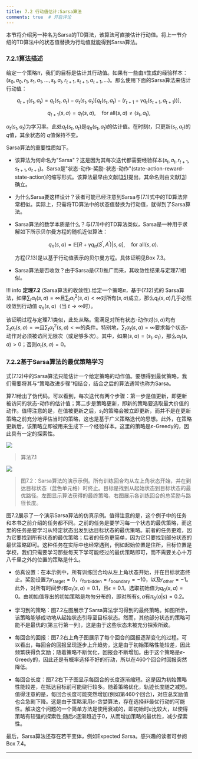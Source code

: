```yaml
---
title: 7.2 行动值估计:Sarsa算法
comments: true  # 开启评论
---
```


本节将介绍另一种名为Sarsa的TD算法，该算法可直接估计行动值。将上一节介绍的TD算法中的状态值替换为行动值就能得到Sarsa算法。

### 7.2.1算法描述

给定一个策略$\pi$，我们的目标是估计其行动值。如果有一些由$\pi$生成的经验样本：$(s_0, a_0, r_1, s_1, a_1, \ldots, s_t, a_t, r_{t+1}, s_{t+1}, a_{t+1}, \ldots)$。那么使用下面的Sarsa算法来估计行动值：

$$q_{t+1}(s_t,a_t)=q_t(s_t,a_t)-\alpha_t(s_t,a_t)\left[q_t(s_t,a_t)-(r_{t+1}+\gamma q_t(s_{t+1},a_{t+1}))\right],\tag{7.12}$$

$$q_{t+1}(s,a)=q_t(s,a),\quad\mathrm{for~all}(s,a)\neq(s_t,a_t),$$

$\alpha_t(s_t, a_t)$为学习率。此处$q_t(s_t, a_t)$是$q_\pi(s_t, a_t)$的估计值。在时刻$t$，只更新$(s_t, a_t)$的 $q$值，其余状态的 $q$值保持不变。

Sarsa算法的重要性质如下。

- 该算法为何命名为"Sarsa"？这是因为其每次迭代都需要经验样本$(s_t, a_t, r_{t+1}, s_{t+1}, a_{t+1})$。Sarsa是"状态-动作-奖励-状态-动作"(state-action-reward-state-action)的缩写形式。该算法最早由文献[[35](https://www.researchgate.net/publication/2500611_On-Line_Q-Learning_Using_Connectionist_Systems)]提出，其命名则由文献[[3](https://web.stanford.edu/class/psych209/Readings/SuttonBartoIPRLBook2ndEd.pdf)]确立。

- 为什么Sarsa要这样设计？读者可能已经注意到Sarsa与$(7.1)$式中的TD算法非常相似。实际上，只需将TD算法中的状态值替换为行动值，就得到了Sarsa算法。

- Sarsa算法的数学本质是什么？与$(7.1)$中的TD算法类似，Sarsa是一种用于求解如下所示贝尔曼方程的随机近似算法：

    $$q_\pi(s,a)=\mathbb{E}\left[R+\gamma q_\pi(S^{\prime},A^{\prime})|s,a\right],\quad\mathrm{for~all}(s,a).\tag{7.13}$$

    方程$(7.13)$是以基于行动值表示的贝尔曼方程。具体证明见Box $7.3$。

- Sarsa算法是否收敛？由于Sarsa是$(7.1)$推广而来，其收敛性结果与定理$7.1$相似。

!!! info
    **定理7.2** (Sarsa算法的收敛性).给定一个策略$\pi$，基于$(7.12)$式的 Sarsa算法，如果$\sum_t \alpha_t(s, a) = \infty$且$\sum_t \alpha^2_t(s, a) < \infty$对所有$(s, a)$成立，那么$q_t(s, a)$几乎必然收敛到行动值 $q_\pi(s, a)$（当 $t \to \infty$时）。

该证明过程与定理7.1类似，此处从略。需满足对所有状态-动作对$(s, a)$均有$\sum_t \alpha_t(s, a) = \infty$且$\sum_t \alpha_t^2(s, a) < \infty$的条件。特别地，$\sum_t \alpha_t(s, a) = \infty$要求每个状态-动作对必须被访问无限次（或足够多次）。其中，如果$(s, a) = (s_t, a_t)$，那么$\alpha_t(s, a) >0$；否则$\alpha_t(s, a) =0$。

### 7.2.2基于Sarsa算法的最优策略学习

式(7.12)中的Sarsa算法只能估计一个给定策略的动作值。要想得到最优策略，我们需要将其与“策略改进步骤”相结合，结合之后的算法通常也称为Sarsa。

算7.1给出了伪代码。可以看到，每次迭代有两个步骤：第一步是值更新，即更新被访问的状态-动作的估计值；第二步是策略更新，即新的策略要选取最大价值的动作。值得注意的是，在值被更新之后，$s_t$的策略会被立即更新，而并不是在更新策略之前充分地评估当时的策略，这也是基于广义策略迭代的思想。此外，在策略更新后，该策略立即被用来生成下一个经验样本。这里的策略是$\varepsilon$-Greedy的，因此具有一定的探索性。

 ![](../img/07/1.png)
 > 算法$7.1$

 ![](../img/07/2.png)
 > 图$7.2$：Sarsa算法的演示示例。所有训练回合均从左上角状态开始，并在到达目标状态（蓝色单元格）时终止。目标是找到从起始状态到目标状态的最优路径。左图显示算法获得的最终策略，右图展示各训练回合的总奖励与路径长度。

图$7.2$展示了一个演示Sarsa算法的仿真示例。值得注意的是，这个例子中的任务和本书之前介绍的任务都不同。之前的任务是要学习每一个状态的最优策略，而这里的任务是要学习从特定状态出发到达目标状态的最优策略。前者的任务更难，因为它要找到所有状态的最优策略；后者的任务更简单，因为它只要找到部分状态的最优策略即可。这种任务在实际中也经常遇到，例如起始位置是住所，目标位置是学校，我们只需要学习那些每天下学可能经过的最优策略即可，而不需要关心十万八千里之外的位置的策略是什么。

- 仿真设置：在本示例中，所有训练回合均从左上角状态开始，并在目标状态终止。奖励设置为$r_{\text{target}} =0$，$r_{\text{forbidden}} = r_{\text{boundary}} = -10$，以及$r_{\text{other}} = -1$。此外，对所有时间步$t$有$\alpha_t(s, a) =0.1$，且$\epsilon =0.1$。选取初始值为$q_0(s, a) =0$。由初始值导出的初始策略是均匀分布的，即对所有$s,a$有$\pi_0(a|s) =0.2$。

- 学习到的策略：图7.2左图展示了Sarsa算法学习得到的最终策略。如图所示，该策略能够成功地从起始状态引导至目标状态。然而，其他部分状态的策略可能不是最优的(第三行第一列)，这是由于这些状态未被充分探索所致。

- 每回合的回报：图$7.2$右上角子图展示了每个回合的回报逐渐变化的过程。可以看出，每回合的回报呈现逐步上升趋势，这是由于初始策略性能较差，因此频繁获得负奖励；随着策略不断优化，回报会不断增加。由于这个策略是$\varepsilon$-Greedy的，因此还是有概率选择不好的行动，所以在460个回合时回报突然降低。

- 每回合长度：图7.2右下子图显示每回合的长度逐渐缩短。这是因为初始策略性能较差，在抵达目标前可能绕行较多。随着策略优化，轨迹长度随之减短。值得注意的是，每回合长度可能突然增加(例如第460个回合)，对应总奖励值也会急剧下降。这是由于策略采用$\varepsilon$-贪婪算法，存在选择非最优行动的可能性。解决这个问题的一个简单方法是使用衰减的，即初始时$\varepsilon$比较大，以使得策略有较强的探索性;随后$\varepsilon$逐渐趋近于0，从而增加策略的最优性，减少探索性。

最后，Sarsa算法还存在若干变体，例如Expected Sarsa。感兴趣的读者可参阅Box 7.4。

---